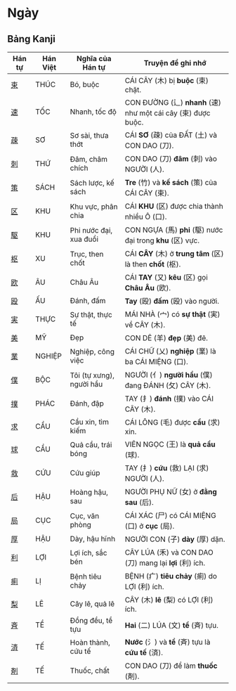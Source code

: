 # Ngày

## Bảng Kanji

| Hán tự | Hán Việt | Nghĩa của Hán tự | Truyện để ghi nhớ |
|---|---|---|---|
| [束](https://www.google.com/search?q=https://mazii.net/vi-VN/search/kanji/javi/%E6%9D%9F) | THÚC | Bó, buộc | CÁI CÂY (木) bị **buộc** (束) chặt. |
| [速](https://www.google.com/search?q=https://mazii.net/vi-VN/search/kanji/javi/%E9%80%9F) | TỐC | Nhanh, tốc độ | CON ĐƯỜNG (辶) **nhanh** (速) như một cái cây (束) được buộc. |
| [疎](https://www.google.com/search?q=https://mazii.net/vi-VN/search/kanji/javi/%E7%96%8E) | SƠ | Sơ sài, thưa thớt | CÁI **SƠ** (疎) của ĐẤT (土) và CON DAO (刀). |
| [刺](https://www.google.com/search?q=https://mazii.net/vi-VN/search/kanji/javi/%E5%88%BA) | THỨ | Đâm, châm chích | CON DAO (刀) **đâm** (刺) vào NGƯỜI (人). |
| [策](https://www.google.com/search?q=https://mazii.net/vi-VN/search/kanji/javi/%E7%AD%96) | SÁCH | Sách lược, kế sách | **Tre** (竹) và **kế sách** (策) của CÁI CÂY (束). |
| [区](https://www.google.com/search?q=https://mazii.net/vi-VN/search/kanji/javi/%E5%8C%BA) | KHU | Khu vực, phân chia | CÁI **KHU** (区) được chia thành nhiều Ô (口). |
| [駆](https://www.google.com/search?q=https://mazii.net/vi-VN/search/kanji/javi/%E9%A7%86) | KHU | Phi nước đại, xua đuổi | CON NGỰA (馬) **phi** (駆) nước đại trong **khu** (区) vực. |
| [枢](https://www.google.com/search?q=https://mazii.net/vi-VN/search/kanji/javi/%E6%9E%A2) | XU | Trục, then chốt | CÁI **CÂY** (木) ở **trung tâm** (区) là then **chốt** (枢). |
| [欧](https://www.google.com/search?q=https://mazii.net/vi-VN/search/kanji/javi/%E6%AC%A7) | ÂU | Châu Âu | CÁI **TAY** (又) **kêu** (区) gọi **Châu Âu** (欧). |
| [殴](https://www.google.com/search?q=https://mazii.net/vi-VN/search/kanji/javi/%E6%AE%B4) | ẤU | Đánh, đấm | **Tay** (殴) **đấm** (殴) vào người. |
| [実](https://www.google.com/search?q=https://mazii.net/vi-VN/search/kanji/javi/%E5%AE%9F) | THỰC | Sự thật, thực tế | MÁI NHÀ (宀) có **sự thật** (実) về CÂY (木). |
| [美](https://www.google.com/search?q=https://mazii.net/vi-VN/search/kanji/javi/%E7%BE%8E) | MỸ | Đẹp | CON DÊ (羊) **đẹp** (美) đẽ. |
| [業](https://www.google.com/search?q=https://mazii.net/vi-VN/search/kanji/javi/%E6%A5%AD) | NGHIỆP | Nghiệp, công việc | CÁI CHỮ (乂) **nghiệp** (業) là ba CÁI MIỆNG (口). |
| [僕](https://www.google.com/search?q=https://mazii.net/vi-VN/search/kanji/javi/%E5%83%95) | BỘC | Tôi (tự xưng), người hầu | NGƯỜI (亻) **người hầu** (僕) đang ĐÁNH (攵) CÂY (木). |
| [撲](https://www.google.com/search?q=https://mazii.net/vi-VN/search/kanji/javi/%E6%92%B2) | PHÁC | Đánh, đập | TAY (扌) **đánh** (撲) vào CÁI CÂY (木). |
| [求](https://www.google.com/search?q=https://mazii.net/vi-VN/search/kanji/javi/%E6%B1%82) | CẦU | Cầu xin, tìm kiếm | CÁI LÔNG (毛) được **cầu** (求) xin. |
| [球](https://www.google.com/search?q=https://mazii.net/vi-VN/search/kanji/javi/%E7%90%83) | CẦU | Quả cầu, trái bóng | VIÊN NGỌC (王) là **quả cầu** (球). |
| [救](https://www.google.com/search?q=https://mazii.net/vi-VN/search/kanji/javi/%E6%95%91) | CỨU | Cứu giúp | TAY (扌) **cứu** (救) LẠI (求) NGƯỜI (人). |
| [后](https://www.google.com/search?q=https://mazii.net/vi-VN/search/kanji/javi/%E5%90%8E) | HẬU | Hoàng hậu, sau | NGƯỜI PHỤ NỮ (女) ở **đằng sau** (后). |
| [局](https://www.google.com/search?q=https://mazii.net/vi-VN/search/kanji/javi/%E5%B1%80) | CỤC | Cục, văn phòng | CÁI XÁC (尸) có CÁI MIỆNG (口) ở **cục** (局). |
| [厚](https://www.google.com/search?q=https://mazii.net/vi-VN/search/kanji/javi/%E5%8E%9A) | HẬU | Dày, hậu hĩnh | NGƯỜI CON (子) **dày** (厚) dặn. |
| [利](https://www.google.com/search?q=https://mazii.net/vi-VN/search/kanji/javi/%E5%88%A9) | LỢI | Lợi ích, sắc bén | CÂY LÚA (禾) và CON DAO (刀) mang lại **lợi** (利) ích. |
| [痢](https://www.google.com/search?q=https://mazii.net/vi-VN/search/kanji/javi/%E7%97%A2) | LỊ | Bệnh tiêu chảy | BỆNH (疒) **tiêu chảy** (痢) do LỢI (利) ích. |
| [梨](https://www.google.com/search?q=https://mazii.net/vi-VN/search/kanji/javi/%E6%A2%A8) | LÊ | Cây lê, quả lê | CÂY (木) **lê** (梨) có LỢI (利) ích. |
| [斉](https://www.google.com/search?q=https://mazii.net/vi-VN/search/kanji/javi/%E6%96%89) | TỀ | Đồng đều, tề tựu | **Hai** (二) LÚA (文) **tề** (斉) tựu. |
| [済](https://www.google.com/search?q=https://mazii.net/vi-VN/search/kanji/javi/%E6%B8%88) | TẾ | Hoàn thành, cứu tế | **Nước** (氵) và **tề** (斉) tựu là **cứu tế** (済). |
| [剤](https://www.google.com/search?q=https://mazii.net/vi-VN/search/kanji/javi/%E5%89%A4) | TẾ | Thuốc, chất | CON DAO (刀) để làm **thuốc** (剤). |

